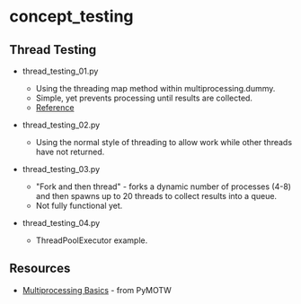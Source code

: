 # concept_testing

## Thread Testing

* thread_testing_01.py
    * Using the threading map method within multiprocessing.dummy.
    * Simple, yet prevents processing until results are collected.
    * [Reference](http://chriskiehl.com/article/parallelism-in-one-line/)

* thread_testing_02.py
    * Using the normal style of threading to allow work while other threads have not returned.
  
* thread_testing_03.py
    * "Fork and then thread" - forks a dynamic number of processes (4-8) and then spawns up to 20 threads to collect results into a queue.
    * Not fully functional yet.
    
* thread_testing_04.py
    * ThreadPoolExecutor example.

## Resources
* [Multiprocessing Basics](https://pymotw.com/2/multiprocessing/basics.html) - from PyMOTW
